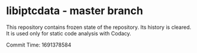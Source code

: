 # libiptcdata - master branch

This repository contains frozen state of the repository.
Its history is cleared. It is used only for static code
analysis with Codacy.

Commit Time: 1691378584